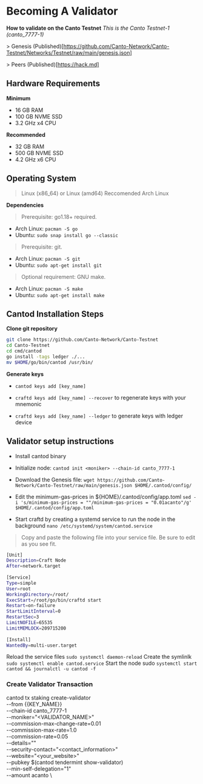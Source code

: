 # Becoming A Validator
**How to validate on the Canto Testnet**
*This is the Canto Testnet-1 (canto_7777-1)*

​> Genesis (Published)[https://github.com/Canto-Network/Canto-Testnet/Networks/Testnet/raw/main/genesis.json]

​> Peers (Published)[https://hack.md]

## Hardware Requirements
**Minimum**
* 16 GB RAM
* 100 GB NVME SSD
* 3.2 GHz x4 CPU

**Recommended**
* 32 GB RAM
* 500 GB NVME SSD
* 4.2 GHz x6 CPU 

## Operating System 

> Linux (x86_64) or Linux (amd64) Reccomended Arch Linux

**Dependencies**
> Prerequisite: go1.18+ required.   ​
* Arch Linux: `pacman -S go`
* Ubuntu: `sudo snap install go --classic`

> Prerequisite: git. 
* Arch Linux: `pacman -S git`
* Ubuntu: `sudo apt-get install git`

> Optional requirement: GNU make. 
* Arch Linux: `pacman -S make`
* Ubuntu: `sudo apt-get install make`

## Cantod Installation Steps

**Clone git repository**

```bash
git clone https://github.com/Canto-Network/Canto-Testnet
cd Canto-Testnet
cd cmd/cantod
go install -tags ledger ./...
mv $HOME/go/bin/cantod /usr/bin/
```
**Generate keys**

* `cantod keys add [key_name]`

* `craftd keys add [key_name] --recover` to regenerate keys with your mnemonic

* `craftd keys add [key_name] --ledger` to generate keys with ledger device

## Validator setup instructions

* Install cantod binary

* Initialize node: `cantod init <moniker> --chain-id canto_7777-1`

* Download the Genesis file: `wget https://github.com/Canto-Network/Canto-Testnet/raw/main/genesis.json $HOME/.cantod/config/`
 
* Edit the minimum-gas-prices in ${HOME}/.cantod/config/app.toml `sed -i 's/minimum-gas-prices = ""/minimum-gas-prices = "0.01acanto"/g' $HOME/.cantod/config/app.toml`

* Start craftd by creating a systemd service to run the node in the background
`nano /etc/systemd/system/cantod.service`
> Copy and paste the following file into your service file. Be sure to edit as you see fit.

```bash
[Unit]
Description=Craft Node
After=network.target
​
[Service]
Type=simple
User=root
WorkingDirectory=/root/
ExecStart=/root/go/bin/craftd start
Restart=on-failure
StartLimitInterval=0
RestartSec=3
LimitNOFILE=65535
LimitMEMLOCK=209715200
​
[Install]
WantedBy=multi-user.target
```
Reload the service files `sudo systemctl daemon-reload` Create the symlinlk `sudo systemctl enable cantod.service` Start the node sudo `systemctl start cantod && journalctl -u cantod -f`

### Create Validator Transaction

cantod tx staking create-validator \
--from {{KEY_NAME}} \
--chain-id canto_7777-1 \
--moniker="<VALIDATOR_NAME>" \
--commission-max-change-rate=0.01 \
--commission-max-rate=1.0 \
--commission-rate=0.05 \
--details="<description>" \
--security-contact="<contact_information>" \
--website="<your_website>" \
--pubkey $(cantod tendermint show-validator) \
--min-self-delegation="1" \
--amount <token delegation>acanto \
